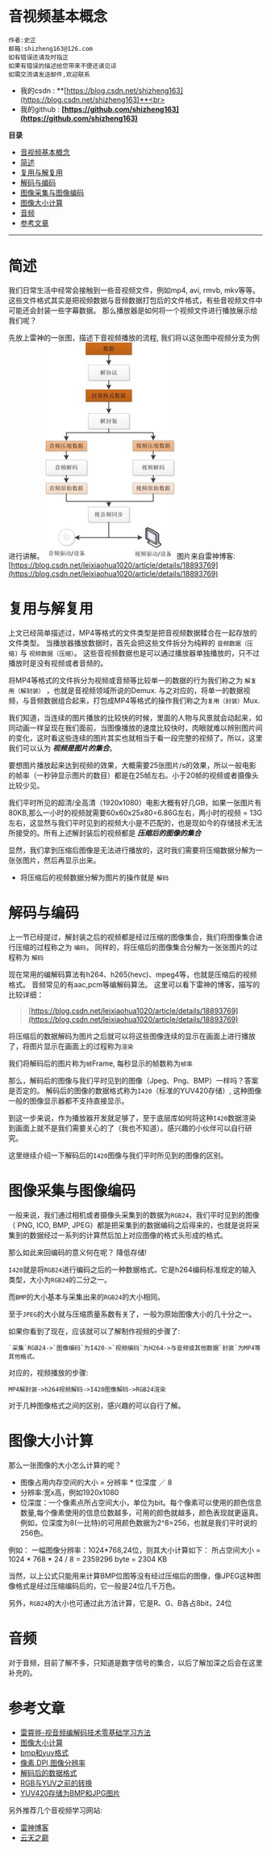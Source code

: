 # 音视频基本概念
    作者:史正
    邮箱:shizheng163@126.com
    如有错误还请及时指正
    如果有错误的描述给您带来不便还请见谅
    如需交流请发送邮件,欢迎联系
-   我的csdn    : **[https://blog.csdn.net/shizheng163](https://blog.csdn.net/shizheng163)**<br>
-   我的github  : **[https://github.com/shizheng163](https://github.com/shizheng163)**

**目录**
- [音视频基本概念](#%E9%9F%B3%E8%A7%86%E9%A2%91%E5%9F%BA%E6%9C%AC%E6%A6%82%E5%BF%B5)
- [简述](#%E7%AE%80%E8%BF%B0)
- [复用与解复用](#%E5%A4%8D%E7%94%A8%E4%B8%8E%E8%A7%A3%E5%A4%8D%E7%94%A8)
- [解码与编码](#%E8%A7%A3%E7%A0%81%E4%B8%8E%E7%BC%96%E7%A0%81)
- [图像采集与图像编码](#%E5%9B%BE%E5%83%8F%E9%87%87%E9%9B%86%E4%B8%8E%E5%9B%BE%E5%83%8F%E7%BC%96%E7%A0%81)
- [图像大小计算](#%E5%9B%BE%E5%83%8F%E5%A4%A7%E5%B0%8F%E8%AE%A1%E7%AE%97)
- [音频](#%E9%9F%B3%E9%A2%91)
- [参考文章](#%E5%8F%82%E8%80%83%E6%96%87%E7%AB%A0)
***

# 简述
我们日常生活中经常会接触到一些音视频文件，例如mp4, avi, rmvb, mkv等等。
这些文件格式其实是把视频数据与音频数据打包后的文件格式，有些音视频文件中可能还会封装一些字幕数据。
那么播放器是如何将一个视频文件进行播放展示给我们呢？

先放上雷神的一张图，描述下音视频播放的流程, 我们将以这张图中视频分支为例进行讲解。
![音视频播放流程图](./音视频播放流程图.jpg)
图片来自雷神博客:[https://blog.csdn.net/leixiaohua1020/article/details/18893769](https://blog.csdn.net/leixiaohua1020/article/details/18893769)

# 复用与解复用
上文已经简单描述过，MP4等格式的文件类型是把音视频数据糅合在一起存放的文件类型。
当播放器播放数据时，首先会把这些文件拆分为纯粹的 `音频数据（压缩)` 与 `视频数据（压缩）`。
这些音视频数据也是可以通过播放器单独播放的，只不过播放时是没有视频或者音频的。

将MP4等格式的文件拆分为视频或音频等比较单一的数据的行为我们称之为 `解复用（解封装）` ，也就是音视频领域所说的Demux.
与之对应的，将单一的数据视频，与音频数据组合起来，打包成MP4等格式的操作我们称之为`复用（封装）`Mux.

我们知道，当连续的图片播放的比较快的时候，里面的人物与风景就会动起来，如同动画一样呈现在我们面前，当图像播放的速度比较快时，肉眼就难以辨别图片间的变化，这时看这些连续的图片其实也就相当于看一段完整的视频了。所以，这里我们可以认为 ***视频是图片的集合***。

要想图片播放起来达到视频的效果，大概需要25张图片/s的效果，所以一般电影的帧率（一秒钟显示图片的数目）都是在25帧左右。小于20帧的视频或者摄像头比较少见。

我们平时所见的超清/全高清（1920x1080）电影大概有好几GB，如果一张图片有80KB,那么一小时的视频就需要60x60x25x80=6.86G左右，两小时的视频 = 13G左右，这显然与我们平时见到的视频大小是不匹配的，也是现如今的存储技术无法所接受的。所有上述解封装后的视频都是 ***压缩后的图像的集合***

显然，我们拿到压缩后图像是无法进行播放的，这时我们需要将压缩数据分解为一张张图片，然后再显示出来。

-   将压缩后的视频数据分解为图片的操作就是 `解码`

# 解码与编码

上一节已经提过，解封装之后的视频都是经过压缩的图像集合，我们将图像集合进行压缩的过程称之为 `编码`， 同样的，将压缩后的图像集合分解为一张张图片的过程称为 `解码`

现在常用的编解码算法有h264、h265(hevc)、mpeg4等，也就是压缩后的视频格式。
音频常见的有aac,pcm等编解码算法。
这里可以看下雷神的博客，描写的比较详细：
> [https://blog.csdn.net/leixiaohua1020/article/details/18893769](https://blog.csdn.net/leixiaohua1020/article/details/18893769)

将压缩后的数据解码为图片之后就可以将这些图像连续的显示在画面上进行播放了，将图片显示在画面上的过程称为`渲染`

我们将解码后的图片称为`帧`Frame, 每秒显示的帧数称为`帧率`

那么，解码后的图像与我们平时见到的图像（Jpeg、Png、BMP）一样吗？答案是否定的。
解码后的图像的数据格式称为`I420`（标准的YUV420存储）, 这种图像一般的图像显示器都不支持直接显示。

到这一步来说，作为播放器开发就足够了，至于底层库如何将这种`I420`数据渲染到画面上就不是我们需要关心的了（我也不知道）。感兴趣的小伙伴可以自行研究。

这里继续介绍一下解码后的`I420`图像与我们平时所见到的图像的区别。

# 图像采集与图像编码
一般来说，我们通过相机或者摄像头采集到的数据为`RGB24`，我们平时见到的图像（ PNG, ICO, BMP, JPEG）都是把采集到的数据编码之后得来的，也就是说将采集到的数据经过一系列的计算然后加上对应图像的格式头形成的格式。

那么如此来回编码的意义何在呢？ 降低存储!

`I420`就是将`RGB24`进行编码之后的一种数据格式，它是h264编码标准规定的输入类型，大小为`RGB24`的二分之一。

而`BMP`的大小基本与采集出来的`RGB24`的大小相同。

至于`JPEG`的大小就与压缩质量系数有关了，一般为原始图像大小的几十分之一。

如果你看到了现在，应该就可以了解制作视频的步骤了:

    `采集`RGB24->`图像编码`为I420->`视频编码`为H264->与音频或其他数据`封装`为MP4等其他格式。

对应的，视频播放的步骤:

    MP4解封装->h264视频解码->I420图像解码->RGB24渲染

对于几种图像格式之间的区别，感兴趣的可以自行了解。

# 图像大小计算

那么一张图像的大小怎么计算的呢？
-   图像占用内存空间的大小 = 分辨率 * 位深度 ／ 8
-   分辨率:宽x高，例如1920x1080
-   位深度：一个像素点所占空间大小，单位为bit。每个像素可以使用的颜色信息数量,每个像素使用的信息位数越多，可用的颜色就越多，颜色表现就更逼真。例如，位深度为8(一比特)的可用颜色数据为2^8=256，也就是我们平时说的256色。

例如：
一幅图像分辨率：1024*768,24位，则其大小计算如下：
    所占空间大小 = 1024 * 768 * 24 / 8 = 2359296 byte = 2304 KB

当然，以上公式只能用来计算BMP位图等没有经过压缩后的图像，像JPEG这种图像格式是经过压缩编码后的，它一般是24位几千万色。

另外，`RGB24`的大小也可通过此方法计算，它是R、G、B各占8bit，24位

# 音频
对于音频，目前了解不多，只知道是数字信号的集合，以后了解加深之后会在这里补充的。

# 参考文章
- [雷霄骅-视音频编解码技术零基础学习方法](https://blog.csdn.net/leixiaohua1020/article/details/18893769)
- [图像大小计算](https://zhidao.baidu.com/question/102654053.html)
- [bmp和yuv格式](https://blog.csdn.net/mlfcjob/article/details/78889317)
- [像素,DPI,图像分辨率](https://baijiahao.baidu.com/s?id=1566896184355152&wfr=spider&for=pc)
- [解码后的数据格式](https://www.cnblogs.com/lihaiping/p/ffmpeg.html)
- [RGB与YUV之前的转换](https://blog.csdn.net/wo6694458/article/details/61640647)
- [YUV420存储为BMP和JPG图片](https://blog.csdn.net/yixianfeng41/article/details/52181578)  

另外推荐几个音视频学习网站:

-  [雷神博客](https://blog.csdn.net/leixiaohua1020/)
-  [云天之巅](http://blog.yundiantech.com/?log=index)